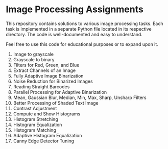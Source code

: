 # Image Processing Assignments

This repository contains solutions to various image processing tasks.
Each task is implemented in a separate Python file located in its respective directory.  The code is well-documented and easy to understand.

Feel free to use this code for educational purposes or to expand upon it.


1. Image to grayscale
2. Grayscale to binary
3. Filters for Red, Green, and Blue
4. Extract Channels of an Image
5. Fully Adaptive Image Binarization
6. Noise Reduction for Binarized Images
7. Reading Straight Barcodes
8. Parallel Processing for Adaptive Binarization
9. Mean, Gaussian Blur, Median, Min, Max, Sharp, Unsharp Filters
10. Better Processing of Shaded Text Image
11. Contrast Adjustment
12. Compute and Show Histograms
13. Histogram Stretching
14. Histogram Equalization
15. Histogram Matching
16. Adaptive Histogram Equalization
17. Canny Edge Detector Tuning

